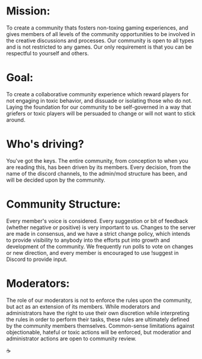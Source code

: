# **Mission:** 
To create a community thats fosters non-toxing gaming experiences, and gives members of all levels of the community opportunities to be involved in the creative discussions and processes. Our community is open to all types and is not restricted to any games. Our only requirement is that you can be respectful to yourself and others.

# **Goal:** 
To create a collaborative community experience which reward players for not engaging in toxic behavior, and dissuade or isolating those who do not. Laying the foundation for our community to be self-governed in a way that griefers or toxic players will be persuaded to change or will not want to stick around.

# **Who's driving?** 
You've got the keys. The entire community, from conception to when you are reading this, has been driven by its members. Every decision, from the name of the discord channels, to the admin/mod structure has been, and will be decided upon by the community. 

# **Community Structure:**
Every member's voice is considered. Every suggestion or bit of feedback (whether negative or positive) is very important to us. Changes to the server are made in consensus, and we have a strict change policy, which intends to provide visibility to anybody into the efforts put into growth and development of the community.
We frequently run polls to vote on changes or new direction, and every member is encouraged to use !suggest in Discord to provide input.

# **Moderators:**
 The role of our moderators is not to enforce the rules upon the community, but act as an extension of its members. While moderators and administrators have the right to use their own discretion while interpreting the rules in order to perform their tasks, these rules are ultimately defined by the community members themselves. Common-sense limitations against objectionable, hateful or toxic actions will be enforced, but moderatior and administrator actions are open to community review.


☕
